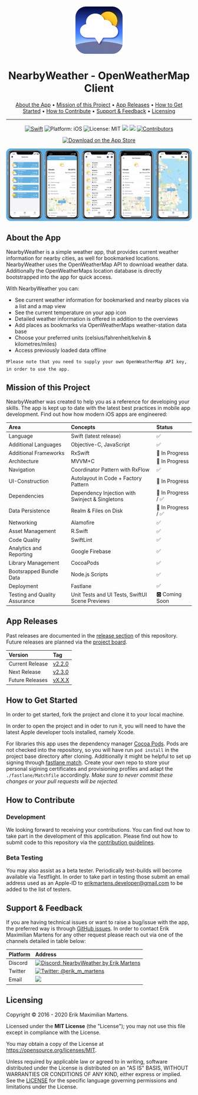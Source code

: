 <p align="center">
<img src="Resources/app_icon.png" alt="NearbyWeather for iOS" height="128" width="128">
</p>

<h1 align="center">NearbyWeather - OpenWeatherMap Client</h1>

<p align="center">
  <a href="#about-the-app">About the App</a> •
  <a href="#mission-of-this-project">Mission of this Project</a> •
  <a href="#app-releases">App Releases</a> •
  <a href="#how-to-get-started">How to Get Started</a> •
  <a href="#how-to-contribute">How to Contribute</a> •
  <a href="#support--feedback">Support & Feedback</a> •
  <a href="#licensing">Licensing</a>
</p>

---

<p align="center">
<a href="https://developer.apple.com/swift/"><img src="https://img.shields.io/badge/Swift-5-orange.svg?style=flat" alt="Swift"/></a>
<img src="https://img.shields.io/badge/Platform-iOS%2011.0+-lightgrey.svg" alt="Platform: iOS">
<img src="https://img.shields.io/github/license/erikmartens/NearbyWeather.svg?style=flat" alt="License: MIT">
<a href="https://github.com/erikmartens/NearbyWeather/commits/develop" title="Latest Commit"><img src="https://img.shields.io/github/last-commit/erikmartens/NearbyWeather?style=flat"></a>
<a href="https://github.com/erikmartens/NearbyWeather/issues" title="Open Issues"><img src="https://img.shields.io/github/issues/erikmartens/NearbyWeather?style=flat"></a>
<a href="https://github.com/erikmartens/NearbyWeather/graphs/contributors"><img src="https://img.shields.io/github/contributors/erikmartens/NearbyWeather.svg?style=flat" alt="Contributors"></a>
</p>
<p align="center">
<a href="https://itunes.apple.com/app/nearbyweather/id1227313069"><img src="Resources/app_store_badge.svg" alt="Download on the App Store"/></a>
</p>

<p align="center">
<img src="Resources/screenshots.PNG" alt="NearbyWeather Screenshots">
</p>

## About the App

NearbyWeather is a simple weather app, that provides current weather information for nearby cities, as well for bookmarked locations. NearbyWeather uses the OpenWeatherMap API to download weather data. Additionally the OpenWeatherMaps location database is directly bootstrapped into the app for quick access.

With NearbyWeather you can:

- See current weather information for bookmarked and nearby places via a list and a map view
- See the current temperature on your app icon
- Detailed weather information is offered in addition to the overviews
- Add places as bookmarks via OpenWeatherMaps weather-station data base
- Choose your preferred units (celsius/fahrenheit/kelvin & kilometres/miles)
- Access previously loaded data offline

```
❗️Please note that you need to supply your own OpenWeatherMap API key, in order to use the app.
```

## Mission of this Project

NearbyWeather was created to help you as a reference for developing your skills. The app is kept up to date with the latest best practices in mobile app development. Find out how how modern iOS apps are engineered:

| Area | Concepts | Status |
|:--|:--|:--|
| Language | Swift (latest release) | ✅ |
| Additional Languages | Objective-C, JavaScript | ✅ |
| Additional Frameworks | RxSwift | 🔄 In Progress |
| Architecture | MVVM+C | 🔄 In Progress |
| Navigation | Coordinator Pattern with RxFlow | ✅ |
| UI-Construction | Autolayout in Code + Factory Pattern | 🔄 In Progress |
| Dependencies | Dependency Injection with Swinject & Singletons | 🔄 In Progress / ✅ |
| Data Persistence | Realm & Files on Disk | 🔄 In Progress / ✅ |
| Networking | Alamofire | ✅ |
| Asset Management | R.Swift | ✅ |
| Code Quality | SwiftLint | ✅ |
| Analytics and Reporting | Google Firebase | ✅ |
| Library Management | CocoaPods | ✅ |
| Bootsrapped Bundle Data | Node.js Scripts | ✅ |
| Deployment | Fastlane | ✅ |
| Testing and Quality Assurance | Unit Tests and UI Tests, SwiftUI Scene Previews | 🅾️ Coming Soon |

## App Releases

Past releases are documented in the [release section](https://github.com/erikmartens/NearbyWeather/releases) of this repository. Future releases are planned via the [project board](https://github.com/erikmartens/NearbyWeather/projects).

| Version | Tag |
|:--|:--|
| Current Release | [v2.2.0](https://github.com/erikmartens/NearbyWeather/releases/tag/v2.2.0)
| Next Release | [v2.3.0](https://github.com/erikmartens/NearbyWeather/projects/5) |
| Future Releases | [vX.X.X](https://github.com/erikmartens/NearbyWeather/projects/1) |

## How to Get Started

In order to get started, fork the project and clone it to your local machine. 

In order to open the project and in oder to run it, you will need to have the latest Apple developer tools installed, namely Xcode. 

For libraries this app uses the dependency manager [Cocoa Pods](https://cocoapods.org). Pods are not checked into the repository, so you will have run `pod install` in the project base directory after cloning. Additionally it might be helpful to set up signing through [fastlane match](https://docs.fastlane.tools/actions/match/). Create your own repo to store your personal sigining certificates and provisioning profiles and adapt the `./fastlane/Matchfile` accordingly. _Make sure to never commit these changes or your pull requests will be rejected._

## How to Contribute

### Development

We looking forward to receiving your contributions. You can find out how to take part in the development of this application. Please find out how to submit code to this repository via the [contribution guidelines](https://github.com/erikmartens/NearbyWeather/blob/master/CONTRIBUTING.md).

### Beta Testing

You may also assist as a beta tester. Periodically test-builds will become available via Testflight. In order to take part in testing those submit an email address used as an Apple-ID to [erikmartens.developer@gmail.com](mailto:erikmartens.developer@gmail.com) to be added to the list of testers.

## Support & Feedback

If you are having technical issues or want to raise a bug/issue with the app, the preferred way is through [GitHub issues](https://github.com/erikmartens/NearbyWeather/issues). In order to contact Erik Maximilian Martens for any other request please reach out via one of the channels detailed in table below:

| Platform | Address |
|:--|:--|
| Discord | <a href="https://discord.gg/fxPgKzC"><img src="https://img.shields.io/discord/717413902689894411.svg?style=shield" alt="Discord: NearbyWeather by Erik Martens"/></a> |
| Twitter | <a href="https://twitter.com/erik_m_martens"><img src="https://img.shields.io/badge/Twitter-@erik_m_martens-blue.svg" alt="Twitter: @erik_m_martens"/></a> |
| Email | <a href="mailto:erikmartens.developer@gmail.com" title="erikmartens.developer@gmail.com"><img src="https://img.shields.io/badge/email-erikmartens.developer@gmail.com-green?logo=mail&style=flat&logoColor=white"></a> |

## Licensing

Copyright © 2016 - 2020 Erik Maximilian Martens.

Licensed under the **MIT License** (the "License"); you may not use this file except in compliance with the License.

You may obtain a copy of the License at https://opensource.org/licenses/MIT.

Unless required by applicable law or agreed to in writing, software distributed under the License is distributed on an "AS IS" BASIS, WITHOUT WARRANTIES OR CONDITIONS OF ANY KIND, either express or implied. See the [LICENSE](./LICENSE) for the specific language governing permissions and limitations under the License.
